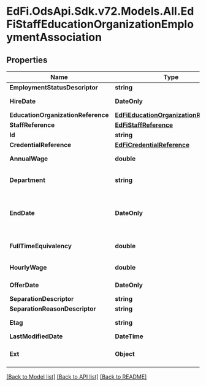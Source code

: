 # EdFi.OdsApi.Sdk.v72.Models.All.EdFiStaffEducationOrganizationEmploymentAssociation

## Properties

Name | Type | Description | Notes
------------ | ------------- | ------------- | -------------
**EmploymentStatusDescriptor** | **string** | Reflects the type of employment or contract. | 
**HireDate** | **DateOnly** | The month, day, and year on which an individual was hired for a position. | 
**EducationOrganizationReference** | [**EdFiEducationOrganizationReference**](EdFiEducationOrganizationReference.md) |  | 
**StaffReference** | [**EdFiStaffReference**](EdFiStaffReference.md) |  | 
**Id** | **string** |  | [optional] 
**CredentialReference** | [**EdFiCredentialReference**](EdFiCredentialReference.md) |  | [optional] 
**AnnualWage** | **double** | Annual wage associated with the employment position being reported. | [optional] 
**Department** | **string** | The department or suborganization the employee/contractor is associated with in the education organization. | [optional] 
**EndDate** | **DateOnly** | The month, day, and year on which a contract between an individual and a governing authority ends or is terminated under the provisions of the contract (or the date on which the agreement is made invalid). | [optional] 
**FullTimeEquivalency** | **double** | The ratio between the hours of work expected in a position and the hours of work normally expected in a full-time position in the same setting. | [optional] 
**HourlyWage** | **double** | Hourly wage associated with the employment position being reported. | [optional] 
**OfferDate** | **DateOnly** | Date at which the staff member was made an official offer for this employment. | [optional] 
**SeparationDescriptor** | **string** | Type of employment separation. | [optional] 
**SeparationReasonDescriptor** | **string** | Reason for terminating the employment. | [optional] 
**Etag** | **string** | A unique system-generated value that identifies the version of the resource. | [optional] 
**LastModifiedDate** | **DateTime** | The date and time the resource was last modified. | [optional] 
**Ext** | **Object** | Extensions to the StaffEducationOrganizationEmploymentAssociation entity. | [optional] 

[[Back to Model list]](../../README.md#documentation-for-models) [[Back to API list]](../../README.md#documentation-for-api-endpoints) [[Back to README]](../../README.md)

